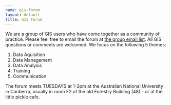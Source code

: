 ```yaml
---
name: gis-forum
layout: default
title: GIS Forum
---
```




We are a group of GIS users who have come together as a community of practice.  Please feel free to email the forum at <a class="Contact the project" href="mailto:gis_forum@alliance.anu.edu.au">the group email list</a>. All GIS questions or comments are welcomed.
We focus on the following 5 themes:

1. Data Aquisition
2. Data Management
3. Data Analysis
4. Training
5. Communication

The forum meets TUESDAYS at 1-2pm at the Australian National University in Canberra, usually in room F2 of the old Forestry Building (48) - or at the little pickle cafe.
